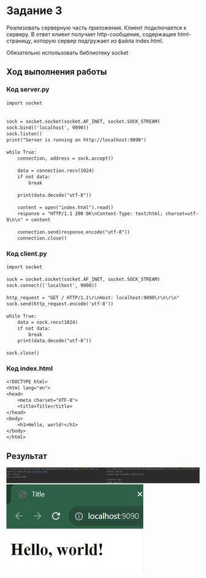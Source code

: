 # Задание 3

Реализовать серверную часть приложения. Клиент подключается к серверу. В ответ
клиент получает http-сообщение, содержащее html-страницу, которую сервер
подгружает из файла index.html.

Обязательно использовать библиотеку socket

## Ход выполнения работы

### Код server.py

    import socket
    
    
    sock = socket.socket(socket.AF_INET, socket.SOCK_STREAM)
    sock.bind(('localhost', 9090))
    sock.listen()
    print("Server is running on http://localhost:9090")
    
    while True:
        connection, address = sock.accept()
    
        data = connection.recv(1024)
        if not data:
            break
    
        print(data.decode("utf-8"))
    
        content = open("index.html").read()
        response = "HTTP/1.1 200 OK\nContent-Type: text/html; charset=utf-8\n\n" + content
    
        connection.send(response.encode("utf-8"))
        connection.close()


### Код client.py

    import socket
    
    sock = socket.socket(socket.AF_INET, socket.SOCK_STREAM)
    sock.connect(('localhost', 9090))
    
    http_request = "GET / HTTP/1.1\r\nHost: localhost:9090\r\n\r\n"
    sock.send(http_request.encode('utf-8'))
    
    while True:
        data = sock.recv(1024)
        if not data:
            break
        print(data.decode("utf-8"))
    
    sock.close()

### Код index.html

    <!DOCTYPE html>
    <html lang="en">
    <head>
        <meta charset="UTF-8">
        <title>Title</title>
    </head>
    <body>
        <h1>Hello, world!</h1>
    </body>
    </html>

## Результат

![Result](images/task_3.png)
![Result](images/task_3(2).png)